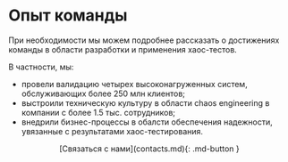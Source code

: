 # Опыт команды

При необходимости мы можем подробнее рассказать 
о достижениях команды в области разработки и 
применения хаос-тестов. 

В частности, мы:  

- провели валидацию четырех высоконагруженных систем, обслуживающих более 250 млн клиентов;
- выстроили техническую культуру в области chaos engineering в компании с более 1.5 тыс. сотрудников;
- внедрили бизнес-процессы в обалсти обеспечения надежности, увязанные с результатами хаос-тестирования.

<center>
  [Связаться с нами](contacts.md){: .md-button }
</center>  
